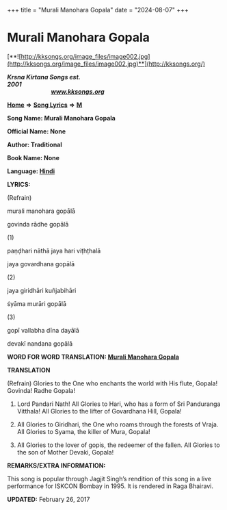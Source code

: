 +++
title = "Murali Manohara Gopala"
date = "2024-08-07"
+++

# Murali Manohara Gopala
[**![http://kksongs.org/image_files/image002.jpg](http://kksongs.org/image_files/image002.jpg)**](http://kksongs.org/)

**_Krsna Kirtana Songs est. 2001_**                                                                                                                                                 **_www.kksongs.org_**

**[Home](http://kksongs.org/)** **⇒** **[Song Lyrics](http://kksongs.org/lyrics.html)** **⇒** **[M](http://kksongs.org/songs/song_m.html)**

**Song Name: Murali Manohara Gopala**

**Official Name: None**

**Author: Traditional**

**Book Name: None**

**Language: [Hindi](http://kksongs.org/language/list/hindi.html)**

**LYRICS:**

(Refrain)

murali manohara gopālā

govinda rādhe gopālā

(1)

paṇḍhari nāthā jaya hari viṭhṭhalā

jaya govardhana gopālā

(2)

jaya giridhāri kuñjabihāri

śyāma murāri gopālā

(3)

gopī vallabha dīna dayālā

devakī nandana gopālā

**WORD FOR WORD TRANSLATION: [Murali Manohara Gopala](http://kksongs.org/synonym/m/muralimanoharagopala.html)**

**TRANSLATION**

(Refrain) Glories to the One who enchants the world with His flute, Gopala! Govinda! Radhe Gopala!

1) Lord Pandari Nath! All Glories to Hari, who has a form of Sri Panduranga Vitthala! All Glories to the lifter of Govardhana Hill, Gopala!

2) All Glories to Giridhari, the One who roams through the forests of Vraja. All Glories to Syama, the killer of Mura, Gopala!

3) All Glories to the lover of gopis, the redeemer of the fallen. All Glories to the son of Mother Devaki, Gopala!

**REMARKS/EXTRA INFORMATION:**

This song is popular through Jagjit Singh’s rendition of this song in a live performance for ISKCON Bombay in 1995. It is rendered in Raga Bhairavi.

**UPDATED:** February 26, 2017